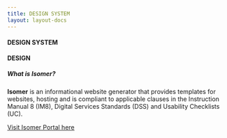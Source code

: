```yaml
---
title: DESIGN SYSTEM
layout: layout-docs
---
```

#### DESIGN SYSTEM

**DESIGN**

##### What is Isomer?

**Isomer** is an informational website generator that provides templates for websites, hosting and is compliant to applicable clauses in the Instruction Manual 8 (IM8), Digital Services Standards (DSS) and Usability Checklists (UC).

[Visit Isomer Portal here](https://isomer.gov.sg/)

